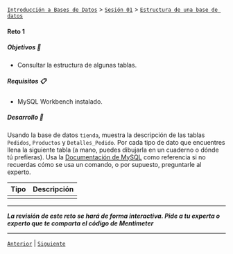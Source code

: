 [`Introducción a Bases de Datos`](../../../README.md) > [`Sesión 01`](../../README.md) > [`Estructura de una base de datos`](../README.md)

#### Reto 1

##### Objetivos 🎯

- Consultar la estructura de algunas tablas.

##### Requisitos 📋

- MySQL Workbench instalado.

##### Desarrollo 🚀

Usando la base de datos `tienda`, muestra la descripción de las tablas `Pedidos`, `Productos` y `Detalles_Pedido`. Por cada tipo de dato que encuentres llena la siguiente tabla (a mano, puedes dibujarla en un cuaderno o dónde tú prefieras). Usa la [Documentación de MySQL](https://dev.mysql.com/doc/refman/8.3/en/data-types.html) como referencia si no recuerdas cómo se usa un comando, o por supuesto, preguntarle al experto.

| Tipo   | Descripción |
|---|---|
|   |   |

---
*__La revisión de este reto se hará de forma interactiva. Pide a tu experta o experto que te comparta el código de Mentimeter__*

---


[`Anterior`](../ejemplo01/README.md) | [`Siguiente`](../../tema02/README.md)
